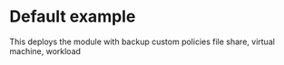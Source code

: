 # Default example

This deploys the module with backup custom policies file share, virtual machine, workload
